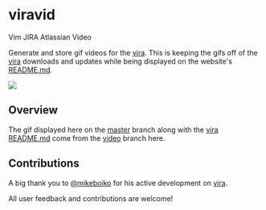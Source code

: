 # viravid

Vim JIRA Atlassian Video

Generate and store gif videos for the [vira](https://github.com/n0v1c3/vira). This is keeping the gifs off of the [vira](https://github.com/n0v1c3/vira) downloads and updates while being displayed on the website's [README.md](https://github.com/n0v1c3/vira/blob/master/README.md).

![](https://raw.githubusercontent.com/n0v1c3/viravid/video/vira-demo.gif)

## Overview

The gif displayed here on the [master](https://github.com/n0v1c3/viravid) branch along with the [vira](https://github.com/n0v1c3/vira) [README.md](https://github.com/n0v1c3/vira/blob/master/README.md) come from the [video](https://github.com/n0v1c3/viravid/tree/video) branch here.

## Contributions

A big thank you to [@mikeboiko](https://github.com/mikeboiko) for his active development on [vira](https://github.com/n0v1c3/vira).

All user feedback and contributions are welcome!
